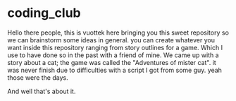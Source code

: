 # coding_club
Hello there people, this is vuottek here bringing you this sweet repository so we can brainstorm some ideas in general.
you can create whatever you want inside this repository ranging from story outlines for a game. Which I use to have done so in the past with a friend of mine. We came up with a story about a cat; the game was called the "Adventures of mister cat".
it was never finish due to difficulties with a script I got from some guy. yeah those were the days.

And well that's about it. 
